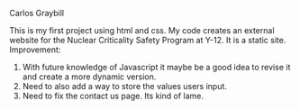 Carlos Graybill

This is my first project using html and css. My code creates an external website for the Nuclear Criticality Safety Program at Y-12. It is a static site. 
Improvement:
1) With future knowledge of Javascript it maybe be a good idea to revise it and create a more dynamic version. 
2) Need to also add a way to store the values users input. 
3) Need to fix the contact us page. Its kind of lame. 
